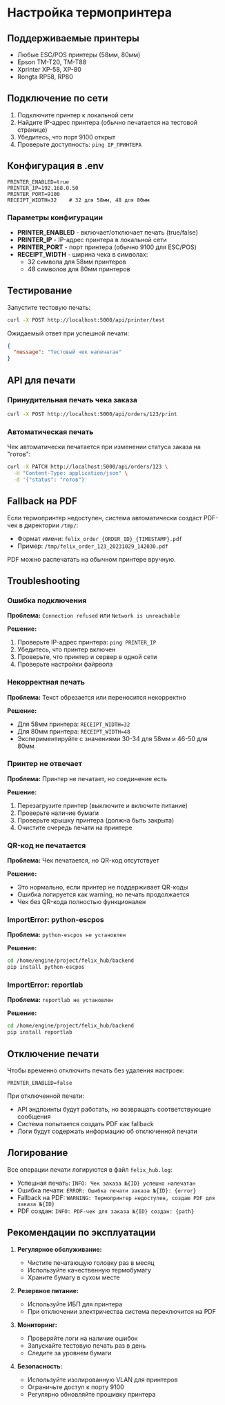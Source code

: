 # Настройка термопринтера

## Поддерживаемые принтеры

- Любые ESC/POS принтеры (58мм, 80мм)
- Epson TM-T20, TM-T88
- Xprinter XP-58, XP-80
- Rongta RP58, RP80

## Подключение по сети

1. Подключите принтер к локальной сети
2. Найдите IP-адрес принтера (обычно печатается на тестовой странице)
3. Убедитесь, что порт 9100 открыт
4. Проверьте доступность: `ping IP_ПРИНТЕРА`

## Конфигурация в .env

```env
PRINTER_ENABLED=true
PRINTER_IP=192.168.0.50
PRINTER_PORT=9100
RECEIPT_WIDTH=32    # 32 для 58мм, 48 для 80мм
```

### Параметры конфигурации

- **PRINTER_ENABLED** - включает/отключает печать (true/false)
- **PRINTER_IP** - IP-адрес принтера в локальной сети
- **PRINTER_PORT** - порт принтера (обычно 9100 для ESC/POS)
- **RECEIPT_WIDTH** - ширина чека в символах:
  - 32 символа для 58мм принтеров
  - 48 символов для 80мм принтеров

## Тестирование

Запустите тестовую печать:

```bash
curl -X POST http://localhost:5000/api/printer/test
```

Ожидаемый ответ при успешной печати:

```json
{
  "message": "Тестовый чек напечатан"
}
```

## API для печати

### Принудительная печать чека заказа

```bash
curl -X POST http://localhost:5000/api/orders/123/print
```

### Автоматическая печать

Чек автоматически печатается при изменении статуса заказа на "готов":

```bash
curl -X PATCH http://localhost:5000/api/orders/123 \
  -H "Content-Type: application/json" \
  -d '{"status": "готов"}'
```

## Fallback на PDF

Если термопринтер недоступен, система автоматически создаст PDF-чек в директории `/tmp/`:

- Формат имени: `felix_order_{ORDER_ID}_{TIMESTAMP}.pdf`
- Пример: `/tmp/felix_order_123_20231029_142030.pdf`

PDF можно распечатать на обычном принтере вручную.

## Troubleshooting

### Ошибка подключения

**Проблема:** `Connection refused` или `Network is unreachable`

**Решение:**
1. Проверьте IP-адрес принтера: `ping PRINTER_IP`
2. Убедитесь, что принтер включен
3. Проверьте, что принтер и сервер в одной сети
4. Проверьте настройки файрвола

### Некорректная печать

**Проблема:** Текст обрезается или переносится некорректно

**Решение:**
- Для 58мм принтера: `RECEIPT_WIDTH=32`
- Для 80мм принтера: `RECEIPT_WIDTH=48`
- Экспериментируйте с значениями 30-34 для 58мм и 46-50 для 80мм

### Принтер не отвечает

**Проблема:** Принтер не печатает, но соединение есть

**Решение:**
1. Перезагрузите принтер (выключите и включите питание)
2. Проверьте наличие бумаги
3. Проверьте крышку принтера (должна быть закрыта)
4. Очистите очередь печати на принтере

### QR-код не печатается

**Проблема:** Чек печатается, но QR-код отсутствует

**Решение:**
- Это нормально, если принтер не поддерживает QR-коды
- Ошибка логируется как warning, но печать продолжается
- Чек без QR-кода полностью функционален

### ImportError: python-escpos

**Проблема:** `python-escpos не установлен`

**Решение:**

```bash
cd /home/engine/project/felix_hub/backend
pip install python-escpos
```

### ImportError: reportlab

**Проблема:** `reportlab не установлен`

**Решение:**

```bash
cd /home/engine/project/felix_hub/backend
pip install reportlab
```

## Отключение печати

Чтобы временно отключить печать без удаления настроек:

```env
PRINTER_ENABLED=false
```

При отключенной печати:
- API эндпоинты будут работать, но возвращать соответствующие сообщения
- Система попытается создать PDF как fallback
- Логи будут содержать информацию об отключенной печати

## Логирование

Все операции печати логируются в файл `felix_hub.log`:

- Успешная печать: `INFO: Чек заказа №{ID} успешно напечатан`
- Ошибка печати: `ERROR: Ошибка печати заказа №{ID}: {error}`
- Fallback на PDF: `WARNING: Термопринтер недоступен, создаю PDF для заказа №{ID}`
- PDF создан: `INFO: PDF-чек для заказа №{ID} создан: {path}`

## Рекомендации по эксплуатации

1. **Регулярное обслуживание:**
   - Чистите печатающую головку раз в месяц
   - Используйте качественную термобумагу
   - Храните бумагу в сухом месте

2. **Резервное питание:**
   - Используйте ИБП для принтера
   - При отключении электричества система переключится на PDF

3. **Мониторинг:**
   - Проверяйте логи на наличие ошибок
   - Запускайте тестовую печать раз в день
   - Следите за уровнем бумаги

4. **Безопасность:**
   - Используйте изолированную VLAN для принтеров
   - Ограничьте доступ к порту 9100
   - Регулярно обновляйте прошивку принтера

